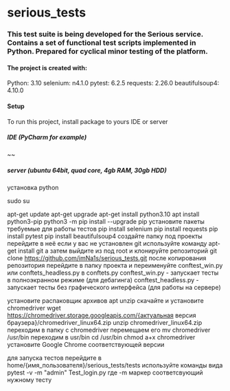 # serious_tests
### This test suite is being developed for the Serious service. Contains a set of functional test scripts implemented in Python. Prepared for cyclical minor testing of the platform. 
#### The project is created with:
Python: 3.10
selenium: n4.1.0
pytest: 6.2.5
requests: 2.26.0
beautifulsoup4: 4.10.0

#### Setup
To run this project, install package to yours IDE or server

##### IDE (PyCharm for example)

~~

##### server (ubuntu 64bit, quad core, 4gb RAM, 30gb HDD)
установка python

sudo su

apt-get update
apt-get upgrade
apt-get install python3.10
apt install python3-pip
python3 -m pip install --upgrade pip
установите пакеты требуемые для работы тестов
pip install selenium
pip install requests
pip install pytest
pip install beautifulsoup4
создайте папку под проекты
перейдите в неё
если у вас не установлен git используйте команду 
apt-get install git
а затем выйдите из под root и клонируйте репозиторий
git clone https://github.com/imNa1s/serious_tests.git
после копирования репозитория перейдите в папку проекта и переименуйте conftest_win.py или conftets_headless.py в conftets.py
conftest_win.py - запускает тесты в полноэкранном режиме (для дебагинга)
conftest_headless.py - запускает тесты без графического интерфейса (для работы на сервере)

установите распаковщик архивов
apt unzip
скачайте и установите chromedriver
wget https://chromedriver.storage.googleapis.com/{актуальная версия браузера}/chromedriver_linux64.zip
unzip chromedriver_linux64.zip
переходим в папку с chromedriver
перемещаем его
mv chromedriver /usr/bin
переходим в usr/bin
cd /usr/bin
chmod a+x chromedriver
установите Google Chrome соответствующей версии

для запуска тестов перейдите в home/{имя_пользователя}/serious_tests/tests
используйте команды вида pytest -v -m "admin" Test_login.py
где -m маркер соответсвующий нужному тесту
